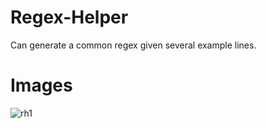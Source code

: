 Regex-Helper
============
Can generate a common regex given several example lines.

Images
======
![rh1](https://cloud.githubusercontent.com/assets/1860848/13418815/0098000a-dfcd-11e5-9d1a-0b4b28c26af0.png)
